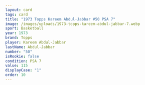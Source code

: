 ```yaml
---
layout: card
tags: card
title: "1973 Topps Kareem Abdul-Jabbar #50 PSA 7"
image: /images/uploads/1973-topps-kareem-abdul-jabbar-7.webp
sport: Basketball
year: 1973
brand: Topps
player: Kareem Abdul-Jabbar
lastName: Abdul-Jabbar
number: "50"
isRookie: false
condition: PSA 7
value: 115
displayCase: "1"
order: 10
---
```

